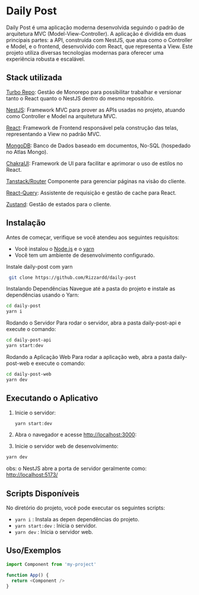 
# Daily Post

Daily Post é uma aplicação moderna desenvolvida seguindo o padrão de arquitetura MVC (Model-View-Controller). A aplicação é dividida em duas principais partes: a API, construída com NestJS, que atua como o Controller e Model, e o frontend, desenvolvido com React, que representa a View. Este projeto utiliza diversas tecnologias modernas para oferecer uma experiência robusta e escalável.


## Stack utilizada

[Turbo Repo](https://turbo.build/repo): Gestão de Monorepo para possibilitar trabalhar e versionar tanto o React quanto o NestJS dentro do mesmo repositório.

[NestJS](https://docs.nestjs.com): Framework MVC para prover as APIs usadas no projeto, atuando como Controller e Model na arquitetura MVC.

[React](https://react.dev):  Framework de Frontend responsável pela construção das telas, representando a View no padrão MVC.

[MongoDB](https://www.mongodb.com):   Banco de Dados baseado em documentos, No-SQL (hospedado no Atlas Mongo).

[ChakraUI](https://v2.chakra-ui.com): Framework de UI para facilitar e aprimorar o uso de estilos no React.

[Tanstack/Router](https://tanstack.com/router/latest) Componente para gerenciar páginas na visão do cliente.

[React-Query](https://tanstack.com/query/latest): Assistente de requisição e gestão de cache para React.

[Zustand](https://zustand-demo.pmnd.rs): Gestão de estados para o cliente.
## Instalação

Antes de começar, verifique se você atendeu aos seguintes requisitos:

- Você instalou o [Node.js](https://nodejs.org/) e o [yarn](https://classic.yarnpkg.com/lang/en/docs/install/#windows-stable/)
- Você tem um ambiente de desenvolvimento configurado.


Instale daily-post com yarn

```bash
 git clone https://github.com/Rizzardd/daily-post
```

Instalando Dependências
Navegue até a pasta do projeto e instale as dependências usando o Yarn:

```bash
cd daily-post
yarn i
```

Rodando o Servidor
Para rodar o servidor, abra a pasta daily-post-api e execute o comando:

```bash
cd daily-post-api
yarn start:dev
```

Rodando a Aplicação Web
Para rodar a aplicação web, abra a pasta daily-post-web e execute o comando:

```bash
cd daily-post-web
yarn dev
```


## Executando o Aplicativo

1. Inicie o servidor:

   ```bash
   yarn start:dev
   ```
2. Abra o navegador e acesse [http://localhost:3000](http://localhost:3000):

3. Inicie o servidor web de desenvolvimento:
```bash
yarn dev
``` 
obs: o NestJS abre a porta de servidor geralmente como: [http://localhost:5173/](http://localhost:5173/)


## Scripts Disponíveis

No diretório do projeto, você pode executar os seguintes scripts:
- `yarn i` : Instala as depen dependências do projeto.
- `yarn start:dev` : Inicia o servidor.
- `yarn dev` : Inicia o servidor web.




## Uso/Exemplos

```javascript
import Component from 'my-project'

function App() {
  return <Component />
}
```



